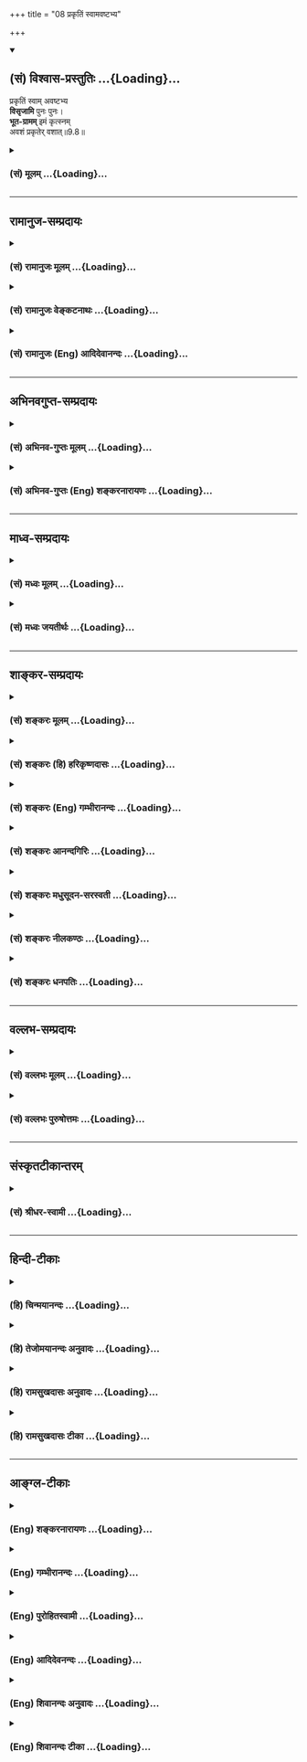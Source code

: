 +++
title = "08 प्रकृतिं स्वामवष्टभ्य"

+++
<div class="js_include" newlevelforh1="2" title="(सं) विश्वास-प्रस्तुतिः" unfilled url="/mahAbhAratam/vyAsaH/shlokashaH/06-bhIShma-parva/03-bhagavad-gItA-parva/saMskRtam/vishvAsa-prastutiH/09_rAja-vidyA-rAja-guhy/08_prakRtiM_svAmavaS.md">
<details open><summary><h2>(सं) विश्वास-प्रस्तुतिः ...{Loading}...</h2></summary>

प्रकृतिं स्वाम् अवष्टभ्य  
**विसृजामि** पुनः पुनः।  
**भूत-ग्रामम्** इमं कृत्स्नम्  
अवशं प्रकृतेर् वशात्॥9.8॥
</details>
</div>
<div class="js_include collapsed" newlevelforh1="3" title="(सं) मूलम्" unfilled url="/mahAbhAratam/vyAsaH/shlokashaH/06-bhIShma-parva/03-bhagavad-gItA-parva/saMskRtam/mUlam/09_rAja-vidyA-rAja-guhy/08_prakRtiM_svAmavaS.md">
<details><summary><h3>(सं) मूलम् ...{Loading}...</h3></summary>

प्रकृतिं स्वामवष्टभ्य विसृजामि पुनः पुनः।  
भूतग्राममिमं कृत्स्नमवशं प्रकृतेर्वशात्।।9.8।।
</details>
</div>


_________________
## रामानुज-सम्प्रदायः
<div class="js_include collapsed" newlevelforh1="3" title="(सं) रामानुजः मूलम्" unfilled url="/mahAbhAratam/vyAsaH/shlokashaH/06-bhIShma-parva/03-bhagavad-gItA-parva/saMskRtam/rAmAnujaH/mUlam/09_rAja-vidyA-rAja-guhy/08_prakRtiM_svAmavaS.md">
<details><summary><h3>(सं) रामानुजः मूलम् ...{Loading}...</h3></summary>

।।9.8।। स्वकीयां विचित्रपरिणामिनीं **प्रकृतिम् अवष्टभ्य** अष्टधा परिणमय्य
**इमं** चतुर्विधं देवतिर्यङ्मनुष्यस्थावरात्मकं **भूतग्रामं** मदीयाया
मोहिन्याः गुणमय्याः **प्रकृतेः वशात् अवशं पुनः पुनः** काले काले
**विसृजामि। एवं तर्हि विषमसृष्ट्यादीनि कर्माणि नैर्घृण्याद्यापादनेन
भगवन्तं बध्नन्ति इति; अत्र आह --**

</details>
</div>
<div class="js_include collapsed" newlevelforh1="3" title="(सं) रामानुजः वेङ्कटनाथः" unfilled url="/mahAbhAratam/vyAsaH/shlokashaH/06-bhIShma-parva/03-bhagavad-gItA-parva/saMskRtam/rAmAnujaH/venkaTanAthaH/09_rAja-vidyA-rAja-guhy/08_prakRtiM_svAmavaS.md">
<details><summary><h3>(सं) रामानुजः वेङ्कटनाथः ...{Loading}...</h3></summary>

  
  
।।9.8।। विसृजामि इत्युक्तायाः समष्टिव्यष्टिरूपायाः सृष्टेः प्रकारः
प्रदर्श्यते -- प्रकृतिं स्वाम् इति श्लोकेन। विकारजननीमज्ञामष्टरूपामजां
ध्रुवाम्। ध्यायतेऽध्यासिता तेन तन्यते प्रेर्यते पुनः।। सूयते पुरुषार्थं च
तेनैवाधिष्ठितं जगत्। गौरनाद्यन्तवती सा जनित्री भूतभाविनी
\[मन्त्रिको.35\] इत्यादिश्रुत्यनुसारेणास्य श्लोकस्यार्थमाहस्वकीयामिति।
उपादानद्रव्यस्य कर्त्रावष्टम्भो ह्यधिष्ठानम्;
तच्चाभिमतकार्यविशेषानुगुणमध्यमावस्थाप्रापणमेवेत्यभिप्रायेणोक्तम्अष्टधा
परिणमय्येति। भूमिरापः \[7।4\] इत्यादिना प्रागुक्तमष्टविधत्वम्।
एवमर्थसिद्धः समष्टिसृष्टिप्रकार उक्तः भूतग्रामशब्दोऽत्र
देवतादिजात्यवच्छिन्नव्यष्टिजीवस्तोमपरः; अचेतनपरत्वेप्रकृतेर्वशादवशम्
इत्यनेनानन्वयात्। तस्य चतुर्विधस्य सावान्तरभेदस्य सङ्ग्रहार्थः
कृत्स्नशब्दः। एवंविधकार्यत्वे प्रकृतिपरवशत्वे च
योग्यताप्रदर्शनार्थम्इमम् इति निर्देशइत्यभिप्रायेणोक्तमिमं
चतुर्विधमित्यादि। चातुर्विध्यमेव विवृणोति -- देवेति। प्रकृतेर्वशात्
इत्यनेनाभिप्रेतःप्रकृतिं मोहिनीं श्रिताः \[9।12\] इत्यत्र च
कण्ठोक्तोऽवशत्वहेतुःमोहिन्या इत्युक्तः। तत्रापि
हेतुर्गुणमयत्वंत्रिभिर्गुणमयैः \[7।13\] इत्यादिनोक्तम्। पुनः पुनः इत्यनेन
तदुत्पत्तिप्रलयोचितद्विपरार्धसहस्रयुगादिप्रतिनियतानाद्यनन्तप्रवाहकालावच्छेदकविशेषो
विवक्षित इत्यभिप्रायेणाह -- काले काल इति। विसृजामि -- विविधं सृजामि;
विचित्रनामरूपदेशकालभोगादियुक्तं करोमीत्यर्थः।  
  

</details>
</div>
<div class="js_include collapsed" newlevelforh1="3" title="(सं) रामानुजः (Eng) आदिदेवानन्दः" unfilled url="/mahAbhAratam/vyAsaH/shlokashaH/06-bhIShma-parva/03-bhagavad-gItA-parva/saMskRtam/rAmAnujaH/english/AdidevAnandaH/09_rAja-vidyA-rAja-guhy/08_prakRtiM_svAmavaS.md">
<details><summary><h3>(सं) रामानुजः (Eng) आदिदेवानन्दः ...{Loading}...</h3></summary>

9.8 Operating My Prakrti, with its wonderfully variegated potency, I develop it eightfold and send forth this fourfold aggregate of beings,
gods, animals, men and inanimate things, time after time. All these entities are helpless, being under the sway of My Prakrti comprising the three Gunas which can cause delusion. If this is so, it may be urged,
inealities of creation can be said to affect the Lord with cruelty,
partiality etc. To this, the Lord answers:

</details>
</div>


_________________
## अभिनवगुप्त-सम्प्रदायः
<div class="js_include collapsed" newlevelforh1="3" title="(सं) अभिनव-गुप्तः मूलम्" unfilled url="/mahAbhAratam/vyAsaH/shlokashaH/06-bhIShma-parva/03-bhagavad-gItA-parva/saMskRtam/abhinava-guptaH/mUlam/09_rAja-vidyA-rAja-guhy/08_prakRtiM_svAmavaS.md">
<details><summary><h3>(सं) अभिनव-गुप्तः मूलम् ...{Loading}...</h3></summary>

।।9.8।। प्रकृतिमिति। स्वां प्रकृतिमवष्टभ्य इत्येतावता जडोऽपि स्वतोऽयं भाव
(भूत) ग्रामः परप्रकृत्यन्वयात् प्रकाशतां प्राप्तः \[इति प्रतिपादितम्\]।

</details>
</div>
<div class="js_include collapsed" newlevelforh1="3" title="(सं) अभिनव-गुप्तः (Eng) शङ्करनारायणः" unfilled url="/mahAbhAratam/vyAsaH/shlokashaH/06-bhIShma-parva/03-bhagavad-gItA-parva/saMskRtam/abhinava-guptaH/english/shankaranArAyaNaH/09_rAja-vidyA-rAja-guhy/08_prakRtiM_svAmavaS.md">
<details><summary><h3>(सं) अभिनव-गुप्तः (Eng) शङ्करनारायणः ...{Loading}...</h3></summary>

9.8 Prakrtim etc. Taking hold of My own nature : By this much \[of
statement\] it is explained that this host of Beings, though itself
insentient, attains luminosity as it is linked to the Absolute nature of
\[Consciousness\]

</details>
</div>


_________________
## माध्व-सम्प्रदायः
<div class="js_include collapsed" newlevelforh1="3" title="(सं) मध्वः मूलम्" unfilled url="/mahAbhAratam/vyAsaH/shlokashaH/06-bhIShma-parva/03-bhagavad-gItA-parva/saMskRtam/madhvaH/mUlam/09_rAja-vidyA-rAja-guhy/08_prakRtiM_svAmavaS.md">
<details><summary><h3>(सं) मध्वः मूलम् ...{Loading}...</h3></summary>

।।9.8।। प्रकृत्यवष्टम्भस्तु यथा कश्चित्समर्थोऽपि पादेन गन्तुं लीलया
दण्डमवष्टभ्य गच्छति। सर्वभूतगुणैर्युक्तं नैवं त्वं ज्ञातुमर्हसि
\[म.भा.12।339।46\] इतिसर्वभूतगुणैर्युक्तं दैवं मां ज्ञातुर्महसि इति च
मोक्षधर्मे। विदित्वा सप्त सूक्ष्माणि षडङ्गं च महेश्वरम्।
प्रधानविनियोगस्थः परं ब्रह्माधिगच्छति इति च। न  
  
कुत्रचिच्छक्तिरनन्तरूपा विहन्यते तस्य महेश्वरस्य। तथापि मायामधिरुह्य
देवः प्रवर्तते सृष्टिविलापनेषु इति ऋग्वेदखिलेषु। मय्यनन्तगुणेऽनन्ते
गुणतोऽनन्तविग्रहे इति भागवते \[6।4।28\] अथ कस्मादुच्यते परं ब्रह्मेति
\[बृहद्बृहत्या\] बृंहति बृंहयति इति चाथर्वणे \[अथर्वशिर उप.4\] पराऽस्य
शक्तिर्विविधैव श्रूयते \[श्वे.उ.6।8\] इति च। विष्णोर्नु कं वीर्याणि
प्रवोचं यः पार्थिवानि विममे रजांसि। \[ऋक्सं.2।2।24।1\] न ते विष्णो
जायमानो न जातो देव महिम्नः परमं तमाप \[ऋक्सं.5।6।24।2\] इत्यादेश्च।
प्रकृतेर्वशादवशम्। त्वमेवैतत्सर्जने सर्वकर्मण्यनन्तशक्तोऽपि स्वमाययैव।
मायावशं चावशं लोकमेतत्तस्मात्स्रक्ष्यस्यत्सि पासीश विष्णो इति
गौतमखिलेषु।

</details>
</div>
<div class="js_include collapsed" newlevelforh1="3" title="(सं) मध्वः जयतीर्थः" unfilled url="/mahAbhAratam/vyAsaH/shlokashaH/06-bhIShma-parva/03-bhagavad-gItA-parva/saMskRtam/madhvaH/jayatIrthaH/09_rAja-vidyA-rAja-guhy/08_prakRtiM_svAmavaS.md">
<details><summary><h3>(सं) मध्वः जयतीर्थः ...{Loading}...</h3></summary>

।।9.8।। तद्विकलस्य भगवतो न सामर्थ्यमिति प्रतीतिनिरासार्थमाह --
**प्रकृती**ति। तथा लीलयैव; न तु केवलस्य सामर्थ्याभावादिति शेषः। कुत एतत्
भगवतः सर्वसामर्थ्यसम्पूर्णस्य प्रमितत्वादित्याह -- **सर्वे**ति।
सर्ववस्तुसामर्थ्यैः। एवंभूतवत् पारतन्त्र्याद्युपेतं किन्तु दैवं
देवोत्तमम्। पञ्चमहाभूतानि महदहङ्कारौ च सप्त सूक्ष्माणि। सर्वज्ञता तृप्तिः
इत्युक्तप्रकारेण षडङ्गम्। प्रधानस्य मूलप्रकृतेर्विनियोगः कार्येषु यो
व्यापारस्तत्स्थस्तज्ज्ञानी। मायामधिरुह्य प्रकृतिमवष्टभ्य। कं कः प्रवोचं
प्रावोचत्। प्रकृतेर्वशाद्विसृजामीत्याविद्यकमेवेश्वरस्य कर्तृत्वं
वस्तुतस्तु निष्क्रियत्वमित्युच्यत इत्यन्यथाप्रतीतिनिरासायान्यथाऽन्वयमाह
-- **प्रकृतेरिति**। कुत एतदित्यतः पूर्वोक्तार्थसहितेत्यत्र प्रमाणमाह --
**त्वमेवेति**। एतत्सर्जने एतस्य लोकस्य सृष्ट्याम्। अन्यस्मिन्नपि पालनादौ
सर्वकर्मणि। तस्मान्मायावशत्वादेवावशम्; एतदेतं स्रक्ष्यसि सृजसि।

</details>
</div>


_________________
## शाङ्कर-सम्प्रदायः
<div class="js_include collapsed" newlevelforh1="3" title="(सं) शङ्करः मूलम्" unfilled url="/mahAbhAratam/vyAsaH/shlokashaH/06-bhIShma-parva/03-bhagavad-gItA-parva/saMskRtam/shankaraH/mUlam/09_rAja-vidyA-rAja-guhy/08_prakRtiM_svAmavaS.md">
<details><summary><h3>(सं) शङ्करः मूलम् ...{Loading}...</h3></summary>

।।9.8।। --,**प्रकृतिं स्वां** स्वीयाम् **अवष्टभ्य** वशीकृत्य **विसृजामि
पुनः पुनः** प्रकृतितो जातं **भूतग्रामं** भूतसमुदायम् **इमं** वर्तमानं
**कृत्स्नं** समग्रम् **अवशम्** अस्वतन्त्रम्; अविद्यादिदोषैः परवशीकृतम्;
**प्रकृतेः वशात्** स्वभाववशात्।। तर्हि तस्य ते परमेश्वरस्य; भूतग्रामम्
इमं विषमं विदधतः; तन्निमित्ताभ्यां धर्माधर्माभ्यां संबन्धः स्यादिति;
इदम् आह भगवान् --,

</details>
</div>
<div class="js_include collapsed" newlevelforh1="3" title="(सं) शङ्करः (हि) हरिकृष्णदासः" unfilled url="/mahAbhAratam/vyAsaH/shlokashaH/06-bhIShma-parva/03-bhagavad-gItA-parva/saMskRtam/shankaraH/hindI/harikRShNadAsaH/09_rAja-vidyA-rAja-guhy/08_prakRtiM_svAmavaS.md">
<details><summary><h3>(सं) शङ्करः (हि) हरिकृष्णदासः ...{Loading}...</h3></summary>

।।9.8।। इस प्रकार अविद्यारूप --, अपनी प्रकृतिको वशमें करके; मैं प्रकृतिसे
उत्पन्न हुए इस विद्यमान समग्र अस्वतन्त्र भूतसमुदायको; जो कि स्वभाववश
अविद्यादि दोषोंसे परवश हो रहा है; बारंबार रचता हूँ।

</details>
</div>
<div class="js_include collapsed" newlevelforh1="3" title="(सं) शङ्करः (Eng) गम्भीरानन्दः" unfilled url="/mahAbhAratam/vyAsaH/shlokashaH/06-bhIShma-parva/03-bhagavad-gItA-parva/saMskRtam/shankaraH/english/gambhIrAnandaH/09_rAja-vidyA-rAja-guhy/08_prakRtiM_svAmavaS.md">
<details><summary><h3>(सं) शङ्करः (Eng) गम्भीरानन्दः ...{Loading}...</h3></summary>

9.8 Thus avastabhya, keeping under control; svam, My own; prakrtim,
Prakrti, which is charcterized as nescience; visrjami, I project forth;
punah, punah, again and again; the krtsnam, whole of; imam, this;
existing bhuta-gramam, multitude of beings which are born of Prakrti;
which, being under another's sub-jugation due to such defects \[See
under 8.19, introductory Commentary.-Tr.\] as ignorance etc., are
avasam, powerless, not independent; prakrteh vasat, under the influence
of their own nature. 'In that case, You, who are the supreme God and who
ordain this multitude of beings uneally, will become associated with
virtue and vice as a result of that act;' In aswer the Lord says this"

</details>
</div>
<div class="js_include collapsed" newlevelforh1="3" title="(सं) शङ्करः आनन्दगिरिः" unfilled url="/mahAbhAratam/vyAsaH/shlokashaH/06-bhIShma-parva/03-bhagavad-gItA-parva/saMskRtam/shankaraH/AnandagiriH/09_rAja-vidyA-rAja-guhy/08_prakRtiM_svAmavaS.md">
<details><summary><h3>(सं) शङ्करः आनन्दगिरिः ...{Loading}...</h3></summary>

।।9.8।। तर्हि कीदृशी प्रकृतिः सा च कथं सृष्टावुपयुक्तेत्याशङ्क्याह --
**एवमिति।** संसारस्यानादित्वद्योतनार्थं पुनःपुनरित्युक्तम्।
भूतसमुदायस्याविद्यास्मितादिदोषपरवशत्वे हेतुमाह -- **स्वभाववशादिति।**

</details>
</div>
<div class="js_include collapsed" newlevelforh1="3" title="(सं) शङ्करः मधुसूदन-सरस्वती" unfilled url="/mahAbhAratam/vyAsaH/shlokashaH/06-bhIShma-parva/03-bhagavad-gItA-parva/saMskRtam/shankaraH/madhusUdana-sarasvatI/09_rAja-vidyA-rAja-guhy/08_prakRtiM_svAmavaS.md">
<details><summary><h3>(सं) शङ्करः मधुसूदन-सरस्वती ...{Loading}...</h3></summary>

।।9.8।। किंनिमित्ता परमेश्वरस्येयं सृष्टिर्न तावत्स्वभोगार्था तस्य
सर्वसाक्षिभूतचैतन्यमात्रस्य भोक्तृत्वाभावात्तथात्वे वा
संसारित्वेनेश्वरत्वव्याघातात्। नाप्यन्यो भोक्ता यदर्थेयं
सृष्टिश्चेतनान्तराभावात्। ईश्वरस्यैव सर्वत्र जीवरूपेण स्थितत्वात्।
अचेतनस्य चाभोक्तृत्वात्। अतएव नापवर्गार्थापि सृष्टिः
बन्धाभावादपवर्गाविरोधित्वाच्चेत्याद्यनुपपत्तिः। सृष्टेर्मायामयत्वं
साधयन्ती नास्माकं प्रतिकूलेति न,परिहर्तव्येत्यभिप्रेत्य
मायामयत्वान्मिथ्यात्वं प्रपञ्चस्य वक्तुमारभते त्रिभिः -- प्रकृतिं
मायाख्यामनिर्वचनीयां स्वां स्वस्मिन्कल्पितामवष्टभ्य
स्वसत्तास्फूर्तिभ्यां दृढीकृत्य तस्याः प्रकृतेर्मायाया
वशादविद्याऽस्मितारागद्वेषाभिनिवेशकारणावरणविक्षेपात्मकशक्तिप्रभावाज्जायमानमिमं
सर्वप्रमाणसंधापितं भूतग्राममाकाशादिभूतग्रामसमुदायमहं मायावीव पुनः
पुनर्विसृजामि विविधं सृजामि। कल्पनामात्रेण स्वप्नदृगिव च
स्वप्नप्रपञ्चम्।

</details>
</div>
<div class="js_include collapsed" newlevelforh1="3" title="(सं) शङ्करः नीलकण्ठः" unfilled url="/mahAbhAratam/vyAsaH/shlokashaH/06-bhIShma-parva/03-bhagavad-gItA-parva/saMskRtam/shankaraH/nIlakaNThaH/09_rAja-vidyA-rAja-guhy/08_prakRtiM_svAmavaS.md">
<details><summary><h3>(सं) शङ्करः नीलकण्ठः ...{Loading}...</h3></summary>

।।9.8।। एतदेवाह -- **प्रकृतिमिति।** एवमविद्यालक्षणां स्वां
प्रकृतिमवष्टभ्य आश्रित्य तां विना केवलस्य स्रष्टृत्वासंभवात्। इमं
भूतग्रामं पुनःपुनर्विविधं सृजामि। किंभूतम्। प्रकृतेर्वशात्स्वभाववशात्।
अवशं रागद्वेषाद्यधीनम्।

</details>
</div>
<div class="js_include collapsed" newlevelforh1="3" title="(सं) शङ्करः धनपतिः" unfilled url="/mahAbhAratam/vyAsaH/shlokashaH/06-bhIShma-parva/03-bhagavad-gItA-parva/saMskRtam/shankaraH/dhanapatiH/09_rAja-vidyA-rAja-guhy/08_prakRtiM_svAmavaS.md">
<details><summary><h3>(सं) शङ्करः धनपतिः ...{Loading}...</h3></summary>

।।9.8।। ननु सृजाभ्यहमित्युक्त्या किं प्रकृतिं स्वामनधिष्ठायैव सृजसि
नेत्याह -- प्रकृतिमविद्यालक्षणां त्रिगुणात्मिकां मायं स्वां
स्वाधीनामवष्टभ्याधिष्टायेमं प्रत्क्षादिसन्नधापितं भूतानां ग्रामं समुदायं
निखिलं प्रकृतेः स्वभावस्य वशादवशं अविद्यादिदोषैः परवशीकृतं पुनः पुनः
सृजामि। अनेन संसारस्यानादित्वं सूचितम्।

</details>
</div>


_________________
## वल्लभ-सम्प्रदायः
<div class="js_include collapsed" newlevelforh1="3" title="(सं) वल्लभः मूलम्" unfilled url="/mahAbhAratam/vyAsaH/shlokashaH/06-bhIShma-parva/03-bhagavad-gItA-parva/saMskRtam/vallabhaH/mUlam/09_rAja-vidyA-rAja-guhy/08_prakRtiM_svAmavaS.md">
<details><summary><h3>(सं) वल्लभः मूलम् ...{Loading}...</h3></summary>

।।9.8।। विसर्जनप्रकारमाह -- प्रकृतिमिति। भगवतो मम सदंशभूतेयं
प्रकृतिर्योगशक्तिः गुणैर्मोहयतीति मायेत्युच्यते। प्रकृष्टा कृतिर्यया
साऽष्टधा परिणममाना स्वाधीना तामवष्टभ्य पुरुषरूपः सन् भार्यामिवोपादाय
प्रेक्षयाऽभ्युपेत्य अथवा इमं प्रलीनं सर्वभूतग्रामं वियदादिकं कृत्स्नं
भूतं चतुर्विधं च पुनः पुनस्तत्तत्प्रजापतिद्वारा च विसृजामि। प्रकृत्या
विसर्जनात्तद्वशादवशम्। अनेन मयैव स्वेच्छया कृतोऽयं
प्रकृतिद्वारात्मविभागः नान्येन कृत इति सूच्यते।
प्राचीनकर्मनिमित्ततत्तत्स्वभावोऽपि प्राकृत एवेति कारणमेव प्रकृतिरुक्ता।

</details>
</div>
<div class="js_include collapsed" newlevelforh1="3" title="(सं) वल्लभः पुरुषोत्तमः" unfilled url="/mahAbhAratam/vyAsaH/shlokashaH/06-bhIShma-parva/03-bhagavad-gItA-parva/saMskRtam/vallabhaH/puruShottamaH/09_rAja-vidyA-rAja-guhy/08_prakRtiM_svAmavaS.md">
<details><summary><h3>(सं) वल्लभः पुरुषोत्तमः ...{Loading}...</h3></summary>

  
  
।।9.8।। ननु त्वयि लीनानामानन्दनिमग्नानां पुनः सृष्टौ किं तात्पर्यं
इत्याशङ्क्याह -- प्रकृतिमिति। स्वां प्रकृतिं असाधारणीं
रमणात्मिकामवष्टभ्याधिष्ठाय रमणभावमङ्गीकृत्य पुनःपुनः वारंवारं मम
क्रीडायोग्यं मद्दर्शनयोग्यं च भूतग्रामं चतुर्विधं कृत्स्नं पूर्णं अवशं
मदिच्छाधीनं प्रकृतेर्वशात् क्रीडात्मकस्वरूपवशात् सृजामि। अन्यथा
सृष्टानां पूर्वोक्तदूषणं स्यात् स्वक्रीडार्थं
सृष्टानामत्राप्यानन्दरूपतैवेति भावः।  
  

</details>
</div>


_________________
## संस्कृतटीकान्तरम्
<div class="js_include collapsed" newlevelforh1="3" title="(सं) श्रीधर-स्वामी" unfilled url="/mahAbhAratam/vyAsaH/shlokashaH/06-bhIShma-parva/03-bhagavad-gItA-parva/saMskRtam/shrIdhara-svAmI/09_rAja-vidyA-rAja-guhy/08_prakRtiM_svAmavaS.md">
<details><summary><h3>(सं) श्रीधर-स्वामी ...{Loading}...</h3></summary>

।।9.8।। नन्वसङ्गो निर्विकारश्च त्वं कथं सृजसीत्यपेक्षायामाह **--
प्रकृतिमिति द्वाभ्याम्।** स्वां स्वाधीनां प्रकृतिमवष्टभ्याधिष्ठाय प्रलये
लीनं सन्तं चतुर्विधमिमं सर्वं भूतग्रामं कर्मादिपरवशं पुनःपुनर्विविधं
सृजामि विशेषेण सृजामीति वा। कथम्।
प्रकृतेर्वशात्प्राचीनकर्मनिमित्ततत्स्वभावबलात्।

</details>
</div>


_________________
## हिन्दी-टीकाः
<div class="js_include collapsed" newlevelforh1="3" title="(हि) चिन्मयानन्दः" unfilled url="/mahAbhAratam/vyAsaH/shlokashaH/06-bhIShma-parva/03-bhagavad-gItA-parva/hindI/chinmayAnandaH/09_rAja-vidyA-rAja-guhy/08_prakRtiM_svAmavaS.md">
<details><summary><h3>(हि) चिन्मयानन्दः ...{Loading}...</h3></summary>

।।9.8।। समष्टि सूक्ष्म शरीर (मनबुद्धि) में व्यक्त हो रहे चैतन्य ब्रह्म
को ईश्वर सृष्टिकर्ता कहते हैं एक व्यष्टि सूक्ष्म शरीर को उपाधि से
विशिष्ट वही ब्रह्म; संसारी जीव कहलाता है। एक ही सूर्य विशाल; स्वच्छ और
शान्त सरोवर में तथा मटमैले जल से भरे कुण्ड में भी प्रतिबिम्बित होता है।
तथापि दोनों के प्रतिबिम्बों में जो अन्तर होता है उसका कारण दोनों जलांे
का अन्तर है। यह उदाहरण जीव और ईश्वर के भेद को स्पष्ट करता है। जिस प्रकार
आकाश में स्थित सूर्य का यह कथन उपयुक्त होगा कि सरोवर के निश्चल और
तेजस्वी प्रतिबिम्ब तथा जलकुण्ड के चंचल और मन्द प्रतिबिम्ब का कारण मैं
हूँ; उसी प्रकार ब्रह्मस्वरूप श्रीकृष्ण घोषणा करते हैं कि सृष्टिकर्ता और
सृष्टप्रणियों की चेतन आत्मा मैं हूँ। समष्टि सूक्ष्म शरीर रूपी उपाधि
ब्रह्म की अपरा प्रकृति है। कल्प के आदि में; अपरा प्रकृति में विद्यमान
वासनायें व्यक्त होती हैं और; कल्प की समाप्ति पर सब भूत मेरी प्रकृति में
लीन हो जाते हैं। प्रकृति को चेतना प्रदान करने की क्रिया ब्रह्म की कृपा
है; जिससे प्रकृति वृद्धि को प्राप्त होकर संसार वृक्ष का रूप धारण करती
है। यदि परम चैतन्यस्वरूप ब्रह्म प्रकृति (माया) से तादात्म्य न करे अथवा
उसमें व्यक्त न हो; तो वह प्रकृति स्वयं जड़ होने के कारण; किसी भी जीव की
सृष्टि नहीं कर सकती। वासनारूपी इस सम्पूर्ण भूतसमुदाय को; मैं पुनपुन रचता
हूँ। आत्मा की चेतनता प्राप्त होने के पश्चात् भूतमात्र व्यक्त हुए बिना
नहीं रह सकते; क्योंकि वे प्रकृति के वश में हैं; स्वतन्त्र नहीं। प्राय
वेदान्त दर्शन में; ऋषिगण विश्व की उत्पत्ति का वर्णन समष्टि के दृष्टिकोण
से करते हैं; जिसके कारण वेदान्त के प्रारम्भिक विद्यार्थियों को कुछ
कठिनाई होती है। परन्तु जो विद्यार्थी; उसके आशय को व्यक्तिगत (व्यष्टि)
दृष्टि से समझने का प्रयत्न करता है; वह इस सृष्टि की रचना को सरलता से समझ
सकता है। इस प्रकार व्यष्टि का दृष्टि से विचार करने पर भगवान् श्रीकृष्ण
का कथन सत्य प्रमाणित होगा। अपरा प्रकृति के अंश रूप मन और बुद्धि से
आत्मचैतन्य का तादात्म्य हुए बिना हममें एक विशिष्ट गुणधर्मी जीव की
उत्पत्ति नहीं हो सकती; जो अपने संसारी जीवन के दुखों को भोगता रहता है। हम
पहले भी देख चुके हैं कि निद्रावस्था में मनबुद्धि के साथ तादात्म्य अभाव
में एक अत्यन्त दुष्ट पुरुष और एक महात्मा पुरुष दोनों एक समान होते हैं।
परन्तु जाग्रत अवस्था में दोनों अपनेअपने स्वभाव को व्यक्त करते हैं; जबकि
दोनों में वही एक आत्मचैतन्य व्यक्त होता है। दुष्ट मनुष्य साधु के समान
क्षणमात्र भी व्यवहार नहीं कर सकता और न वह साधु ही उस दुष्ट के समान
व्यवहार करेगा; क्योंकि दोनों ही अपनी प्रकृति के वशात् अन्यथा व्यवहार
करने में असमर्थ हैं। भूत समुदाय की सृष्टि और प्रलय का यह सम्पूर्ण नाटक
अपरिवर्तनशील; अक्षर नित्य आत्मतत्त्व के रंगमंच पर खेला जाता है मैं
पुनपुन उसको रचता हूँ। कर्म का सिद्धांत विवादातीत है। जैसा कर्म वैसा फल।
यदि आत्मा भूतमात्र की सृष्टि और प्रलय के कर्म का कर्ता हो; तो क्या उसे
भी धर्मअधर्म रूप बन्धन होता है इस पर भगवान् कहते हैं --

</details>
</div>
<div class="js_include collapsed" newlevelforh1="3" title="(हि) तेजोमयानन्दः अनुवादः" unfilled url="/mahAbhAratam/vyAsaH/shlokashaH/06-bhIShma-parva/03-bhagavad-gItA-parva/hindI/tejomayAnandaH/anuvAdaH/09_rAja-vidyA-rAja-guhy/08_prakRtiM_svAmavaS.md">
<details><summary><h3>(हि) तेजोमयानन्दः अनुवादः ...{Loading}...</h3></summary>

।।9.8।। प्रकृति को अपने वश में करके (अर्थात् उसे चेतनता प्रदान कर)
स्वभाव के वश से परतन्त्र (अवश) हुए इस सम्पूर्ण भूत समुदाय को मैं
पुन:-पुन: रचता हूँ।।

</details>
</div>
<div class="js_include collapsed" newlevelforh1="3" title="(हि) रामसुखदासः अनुवादः" unfilled url="/mahAbhAratam/vyAsaH/shlokashaH/06-bhIShma-parva/03-bhagavad-gItA-parva/hindI/rAmasukhadAsaH/anuvAdaH/09_rAja-vidyA-rAja-guhy/08_prakRtiM_svAmavaS.md">
<details><summary><h3>(हि) रामसुखदासः अनुवादः ...{Loading}...</h3></summary>

।।9.8।। प्रकृतिके वशमें होनेसे परतन्त्र हुए इस सम्पूर्ण प्राणिसमुदायको
मैं (कल्पोंके आदिमें) अपनी प्रकृतिको वशमें करके बार-बार रचता हूँ।

</details>
</div>
<div class="js_include collapsed" newlevelforh1="3" title="(हि) रामसुखदासः टीका" unfilled url="/mahAbhAratam/vyAsaH/shlokashaH/06-bhIShma-parva/03-bhagavad-gItA-parva/hindI/rAmasukhadAsaH/TIkA/09_rAja-vidyA-rAja-guhy/08_prakRtiM_svAmavaS.md">
<details><summary><h3>(हि) रामसुखदासः टीका ...{Loading}...</h3></summary>

।।9.8।।***व्याख्या--*'भूतग्राममिमं कृत्स्नमवशं प्रकृतेर्वशात्'--**यहाँ
प्रकृति शब्द व्यष्टि प्रकृतिका वाचक है। महाप्रलयके समय सभी प्राणी अपनी
व्यष्टि प्रकृति-(कारणशरीर) में लीन हो जाते हैं, व्यष्टि प्रकृति समष्टि
प्रकृतिमें लीन होती है और समष्टि प्रकृति परमात्मामें लीन हो जाती है।
परन्तु जब महासर्गका समय आता है, तब जीवोंके कर्मफल देनेके लिये उन्मुख हो
जाते हैं। उस उन्मुखताके कारण भगवान्में '**बहु स्यां प्रजायेय'**
(छान्दोग्य0 6। 2। 3) -- यह संकल्प होता है, जिससे समष्टि प्रकृतिमें क्षोभ
(हलचल) पैदा हो जाता है। जैसे, दहीको बिलोया जाय तो उसमें मक्खन और छाछ
--ये दो चीजें पैदा हो जाती हैं। मक्खन तो ऊपर आ जाता है और छाछ नीचे रह
जाती है। यहाँ मक्खन सात्त्विक है, छाछ तामस है और बिलोनारूप क्रिया राजस
है। ऐसे ही भगवान्के संकल्पसे प्रकृतिमें क्षोभ हुआ तो प्रकृतिसे
सात्त्विक, राजस और तामस --ये तीनों गुण पैदा हो गये। उन तीनों गुणोंसे
स्वर्ग, मृत्यु और पाताल --ये तीनों लोक पैदा हुए। उन तीनों लोकोंमें भी
अपने-अपने गुण, कर्म और स्वभावसे सात्त्विक, राजस और तामस जीव पैदा हुए
अर्थात् कोई सत्त्व-प्रधान हैं, कोई रजःप्रधान हैं और कोई तमःप्रधान
हैं। इसी महासर्गका वर्णन चौदहवें अध्यायके तीसरे-चौथे श्लोकोंमें भी किया
गया है। वहाँ परमात्माकी प्रकृतिको 'महद्ब्रह्म' कहा गया है और परमात्माके
अंश जीवोंका अपने-अपने गुण, कर्म और स्वभावके अनुसार प्रकृतिके साथ विशेष
सम्बन्ध करा देनेको बीज-स्थापन करना कहा गया है।

</details>
</div>


_________________
## आङ्ग्ल-टीकाः
<div class="js_include collapsed" newlevelforh1="3" title="(Eng) शङ्करनारायणः" unfilled url="/mahAbhAratam/vyAsaH/shlokashaH/06-bhIShma-parva/03-bhagavad-gItA-parva/english/shankaranArAyaNaH/09_rAja-vidyA-rAja-guhy/08_prakRtiM_svAmavaS.md">
<details><summary><h3>(Eng) शङ्करनारायणः ...{Loading}...</h3></summary>

9.8. Taking hold of My own nature I send forth again and again this entire host of beings, which is powerless under the control of \[My\]
nature.

</details>
</div>
<div class="js_include collapsed" newlevelforh1="3" title="(Eng) गम्भीरानन्दः" unfilled url="/mahAbhAratam/vyAsaH/shlokashaH/06-bhIShma-parva/03-bhagavad-gItA-parva/english/gambhIrAnandaH/09_rAja-vidyA-rAja-guhy/08_prakRtiM_svAmavaS.md">
<details><summary><h3>(Eng) गम्भीरानन्दः ...{Loading}...</h3></summary>

9.8 Keeping My own prakrti under control, I project forth again and again the whole of this multitude of beings which are powerless owing to the influence of (their own) nature.

</details>
</div>
<div class="js_include collapsed" newlevelforh1="3" title="(Eng) पुरोहितस्वामी" unfilled url="/mahAbhAratam/vyAsaH/shlokashaH/06-bhIShma-parva/03-bhagavad-gItA-parva/english/purohitasvAmI/09_rAja-vidyA-rAja-guhy/08_prakRtiM_svAmavaS.md">
<details><summary><h3>(Eng) पुरोहितस्वामी ...{Loading}...</h3></summary>

9.8 With the help of Nature, again and again I pour forth the whole multitude of beings, whether they will or no, for they are ruled by My Will.

</details>
</div>
<div class="js_include collapsed" newlevelforh1="3" title="(Eng) आदिदेवनन्दः" unfilled url="/mahAbhAratam/vyAsaH/shlokashaH/06-bhIShma-parva/03-bhagavad-gItA-parva/english/AdidevanandaH/09_rAja-vidyA-rAja-guhy/08_prakRtiM_svAmavaS.md">
<details><summary><h3>(Eng) आदिदेवनन्दः ...{Loading}...</h3></summary>

9.8 Controlling the Prakrti, which is My own, I send forth again and again all this multitude of beings, helpless under the sway of Prakrti.

</details>
</div>
<div class="js_include collapsed" newlevelforh1="3" title="(Eng) शिवानन्दः अनुवादः" unfilled url="/mahAbhAratam/vyAsaH/shlokashaH/06-bhIShma-parva/03-bhagavad-gItA-parva/english/shivAnandaH/anuvAdaH/09_rAja-vidyA-rAja-guhy/08_prakRtiM_svAmavaS.md">
<details><summary><h3>(Eng) शिवानन्दः अनुवादः ...{Loading}...</h3></summary>

9.8 Animating My Nature, I again and again send forth all this multitude of beings, helpless by the force of the Nature.

</details>
</div>
<div class="js_include collapsed" newlevelforh1="3" title="(Eng) शिवानन्दः टीका" unfilled url="/mahAbhAratam/vyAsaH/shlokashaH/06-bhIShma-parva/03-bhagavad-gItA-parva/english/shivAnandaH/TIkA/09_rAja-vidyA-rAja-guhy/08_prakRtiM_svAmavaS.md">
<details><summary><h3>(Eng) शिवानन्दः टीका ...{Loading}...</h3></summary>

9.8 प्रकृतिम् Nature; स्वाम् My own; अवष्टभ्य having animated; विसृजामि
(I) send forth; पुनः again; पुनः again; भूतग्रामम् multitude of beings;
इमम् this; कृत्स्नम् all; अवशम् helpless; प्रकृतेः of Nature; वशात् by force.Commentary The Lord leans on; presses or embraces Nature. He invigorates and fertilises Nature which had gone to sleep at the end of the Mahakalpa or universal dissolution and projects again and again this whole multitude of beings. He gazes at each level and plane after plane comes into being.The term Prakriti denotes or indicates the five Kleshas or afflictions; viz.; Avidya (ignorance); Asmita (egoism); Raga (likes);
Dvesha (dislikes) and Abhinivesa (clinging to earthly life). (Cf.IV.6)

</details>
</div>
